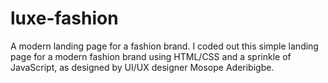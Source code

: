 # luxe-fashion
A modern landing page for a fashion brand.
I coded out this simple landing page for a modern fashion brand using HTML/CSS and a sprinkle of JavaScript, as designed by UI/UX designer Mosope Aderibigbe.
